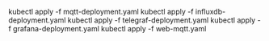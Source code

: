 kubectl apply -f mqtt-deployment.yaml
kubectl apply -f influxdb-deployment.yaml
kubectl apply -f telegraf-deployment.yaml
kubectl apply -f grafana-deployment.yaml
kubectl apply -f web-mqtt.yaml


